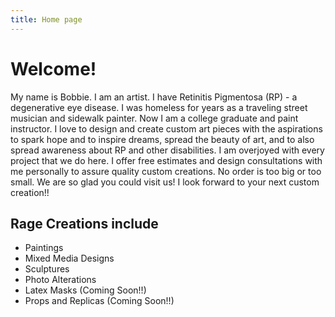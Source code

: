 ```yaml
---
title: Home page
---
```


# Welcome!

My name is Bobbie. I am an artist. I have Retinitis Pigmentosa (RP) - a degenerative eye disease. I was homeless for years as a traveling street musician and sidewalk painter. Now I am a college graduate and paint instructor. I love to design and create custom art pieces with the aspirations to spark hope and to inspire dreams, spread the beauty of art, and to also spread awareness about RP and other disabilities. I am overjoyed with every project that we do here. I offer free estimates and design consultations with me personally to assure quality custom creations.  No order is too big or too small. We are so glad you could visit us! I look forward to your next custom creation!!
## Rage Creations include 

* Paintings
* Mixed Media Designs	
* Sculptures
* Photo Alterations
* Latex Masks (Coming Soon!!)
* Props and Replicas (Coming Soon!!) 
